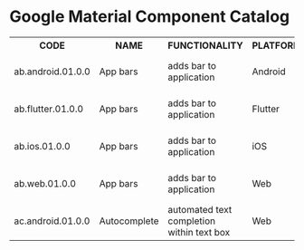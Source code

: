 # Google Material Component Catalog

<table>
  <tr><th>CODE</th><th>NAME</th><th>FUNCTIONALITY</th><th>PLATFORM</th><th>VERSION</th><th>ISSUES/QUESTIONS</th><th>SOURCE</th></tr>
  <tr><td>ab.android.01.0.0<td>App bars</td><td>adds bar to application</td><td>Android</td><td>Current</td><td>Should this be the name, with top/bottom subsets?</td><td>Android site</td></tr>
    <tr><td>ab.flutter.01.0.0<td>App bars</td><td>adds bar to application</td><td>Flutter</td><td>Current</td><td>Should this be the name, with top/bottom subsets?</td><td>Flutter site</td></tr>
      <tr><td>ab.ios.01.0.0<td>App bars</td><td>adds bar to application</td><td>iOS</td><td>Current</td><td>Should this be the name, with top/bottom subsets?</td><td>iOS site</td></tr>
  <tr><td>ab.web.01.0.0<td>App bars</td><td>adds bar to application</td><td>Web</td><td>Current</td><td>Should this be the name, with top/bottom subsets?</td><td>Web site</td></tr>
  <tr><td>ac.android.01.0.0<td>Autocomplete</td><td>automated text completion within text box</td><td>Web</td><td>Current</td><td>why only web?</td><td>Web site</td></tr>
  
  </table>
